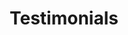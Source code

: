 ---
title: "Testimonials"
meta_title: ""
type: "testimonials"
layout: "default"
description: ""
draft: false

testimonials:
  - intropartone: "Bekijk de verhalen van onze klanten"
    introparttwo: "en ontdek waarom ze voor Vidua hebben gekozen"
    testimonials:
      - title: "Efficiënte ervaring met uitstekende klantenservice"
        text: "elementum sed sit amet. Nulla port titor accumsan tincidunt. Proin eget tortor risus. Vestibulum ac diam sit amet quam"
        name: "Devon Lane"
        role: "VP bij Facebook"
        companylogo: "logo-1.webp"
        customerimg: "customer-1.webp"
        id: "devon-lane"
      - title: "Naadloze integratie en krachtige functionaliteit"
        text: "elementum sed sit amet. Nulla port titor accumsan tincidunt. Proin eget tortor risus. Vestibulum ac diam sit amet quam"
        name: "Guy Hawkins"
        role: "VP bij Facebook"
        companylogo: "logo-2.webp"
        customerimg: "customer-2.webp"
        id: "guy-hawkins"
      - title: "Bedrijven versterken met geavanceerde oplossingen"
        text: "elementum sed sit amet. Nulla port titor accumsan tincidunt. Proin eget tortor risus. Vestibulum ac diam sit amet quam"
        name: "Savannah Nguyen"
        role: "VP bij Facebook"
        companylogo: "logo-3.webp"
        customerimg: "customer-3.webp"
        id: "savannah-nguyen"
      - title: "Efficiënte ervaring met uitstekende klantenservice"
        text: "elementum sed sit amet. Nulla port titor accumsan tincidunt. Proin eget tortor risus. Vestibulum ac diam sit amet quam"
        name: "Paul Staal"
        role: "CJE bij ING"
        companylogo: "ing-logo.svg"
        customerimg: "paul-staal.jpg"
        id: "paul-staal"
      - title: "Revolutionaire bedrijfsvoering met schaalbare oplossingen"
        text: "elementum sed sit amet. Nulla port titor accumsan tincidunt. Proin eget tortor risus. Vestibulum ac diam sit amet quam"
        name: "Ronald Richards"
        role: "VP bij Facebook"
        companylogo: "logo-4.webp"
        customerimg: "customer-4.webp"
        id: "ronald-richards"

---